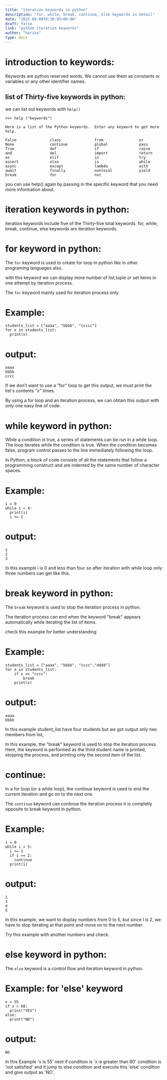 ```yaml
---
title: "iteration keywords in python"
description: "for, while, break, continue, else keywords in detail"
date: "2022-09-09T8:30:05+09:00"
draft: false
link: "python iteration keywords"
author: "harika"
type: docs
---
```


# introduction to keywords:
Keywords are python reserved words.
We cannot use them as constants or variables or any other identifier names.

## list of Thirty-five keywords in python:
we can list out keywords with `help()` 
```
>>> help ("keywords")

Here is a list of the Python keywords.  Enter any keyword to get more help.

False               class               from                or
None                continue            global              pass
True                def                 if                  raise
and                 del                 import              return
as                  elif                in                  try
assert              else                is                  while
async               except              lambda              with
await               finally             nonlocal            yield
break               for                 not                 
```

you can use help() again by passing in the specific keyword that you need more information about. 

# iteration keywords in python:
iteration keywords include five of the Thirty-five  total keywords.
for, while, break, continue, else keywords are iteration keywords.

# for keyword in python:
The `for` keyword is used to create for loop in python like in other programing languages also.

with this keyword we can display more number of list,tuple or set items in one attempt by iteration process.

The `for` keyword mainly used for iteration process only.

# Example:
```
students_list = ["aaaa", "bbbb", "ccccc"]
for x in students_list:
  print(x) 
```
# output:
```
aaaa
bbbb
cccc
```
If we don't want to use a "for" loop to get this output, we must print the list's contents "x" times. 

By using a for loop and an iteration process, we can obtain this output with only one easy line of code. 

# while keyword in python:
While a condition is true, a series of statements can be run in a while loop. 
The loop iterates while the condition is true.
When the condition becomes false, program control passes to the line immediately following the loop.

In Python, a block of code consists of all the statements that follow a programming construct and are indented by the same number of character spaces. 

# Example:
```
i = 0
while i < 4:
  print(i)
  i += 1
```
# output:
```
1
2
3
```
In this example i is 0 and less than four so after iteration with while loop only three numbers can get like this.

# break keyword in python:

The `break` keyword is used to stop the iteration process in python.

The iteration process can end when the keyword "break" appears automatically while iterating the list of items. 

check this example for better understanding
# Example:
```
students_list = ["aaaa", "bbbb", "cccc","dddd"]
for x in students_list:
    if x == "cccc":
        break
    print(x)
```
# output:
```
aaaa
bbbb
```
In this example student_list have four students but we got output only two members from list,

In this example, the "break" keyword is used to stop the iteration process. Here, the keyword is performed as the third student name is printed, stopping the process, and printing only the second item of the list. 

# continue:
In a for loop (or a while loop), the continue keyword is used to end the current iteration and go on to the next one. 

The `continue` keyword can continue the iteration process it is completly opposite to break keyword in python.

# Example:
```
i = 0
while i < 5:
  i += 1
  if i == 2:
    continue
  print(i) 
```

# output:
```
1
3
4
5
```
In this example, we want to display numbers from 0 to 5, but since I is 2, we have to stop iterating at that point and move on to the next number. 

Try this example with another numbers and check.

# else keyword in python:

The `else` keyword is a control flow and iteration keyword in python.

# Example: for 'else' keyword
```
x = 55
if x > 60:
  print("YES")
else:
  print("NO") 
```
# output:
```
NO
```
In this Example 'x is 55' next if condition is 'x is greater than 60' condition is 'not satisfied' and it jump to else condition and execute this 'else' condition and give output as 'NO'.